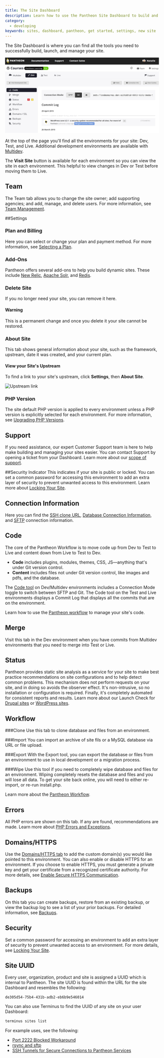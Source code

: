 ```yaml
---
title: The Site Dashboard
description: Learn how to use the Pantheon Site Dashboard to build and manage your sites.
category:
  - developing
keywords: sites, dashboard, pantheon, get started, settings, new site
---
```

The Site Dashboard is where you can find all the tools you need to successfully build, launch, and manage your site.

![Site Dashboard](/source/assets/images/site-dashboard-image.png)

At the top of the page you'll find all the environments for your site: Dev, Test, and Live. Additional development environments are available with [Multidev](/docs/multidev/).

The **Visit Site** button is available for each environment so you can view the site in each environment. This helpful to view changes in Dev or Test before moving them to Live.
## Team
The Team tab allows you to change the site owner; add supporting agencies; and add, manage, and delete users. For more information, see [Team Management](/docs/team-management/).

##Settings
### Plan and Billing
Here you can select or change your plan and payment method. For more information, see [Selecting a Plan](/docs/selecting-a-plan/).

### Add-Ons
Pantheon offers several add-ons to help you build dynamic sites. These include [New Relic](/docs/new-relic-performance-analysis/), [Apache Solr](/docs/apache-solr/), and [Redis](/docs/redis-as-a-caching-backend/).

### Delete Site
If you no longer need your site, you can remove it here.
<div class="alert alert-danger" role="alert">
<h4>Warning</h4>
This is a permanent change and once you delete it your site cannot be restored.</div>

### About Site
This tab shows general information about your site, such as the framework, upstream, date it was created, and your current plan.

#### View your Site's Upstream
To find a link to your site's upstream, click **Settings**, then **About Site**.

![Upstream link](/assets/images/upstream-link.png)


### PHP Version
The site default PHP version is applied to every environment unless a PHP version is explicitly selected for each environment. For more information, see [Upgrading PHP Versions](/docs/upgrade-php-versions/).

## Support
If you need assistance, our expert Customer Support team is here to help make building and managing your sites easier. You can contact Support by opening a ticket from your Dashboard. Learn more about our [scope of support](/docs/scope-of-support/).

##Security Indicator
This indicates if your site is public or locked. You can set a common password for accessing this environment to add an extra layer of security to prevent unwanted access to this environment. Learn more about [Locking Your Site](/docs/locking-your-site/).

## Connection Information
Here you can find the [SSH clone URL](/docs/starting-with-git/), [Database Connection Information](/docs/accessing-mysql-databases/), and [SFTP](/docs/developing-directly-with-sftp-mode/) connection information.

## Code
The core of the Pantheon Workflow is to move code up from Dev to Test to Live and content down from Live to Test to Dev.

- **Code** includes plugins, modules, themes, CSS, JS—anything that's under Git version control.
- **Content** includes files not under Git version control, like images and pdfs, and the database.  

The [Code tool](/docs/code) on Dev/Multidev environments includes a Connection Mode toggle to switch between SFTP and Git. The Code tool on the Test and Live environments displays a Commit Log that displays all the commits that are on the environment.

Learn how to use the [Pantheon workflow](/docs/using-the-pantheon-workflow/) to manage your site's code.

## Merge
Visit this tab in the Dev environment when you have commits from Multidev environments that you need to merge into Test or Live.

## Status
Pantheon provides static site analysis as a service for your site to make best practice recommendations on site configurations and to help detect common problems. This mechanism does not perform requests on your site, and in doing so avoids the observer effect. It's non-intrusive, so no installation or configuration is required. Finally, it's completely automated for consistent reports and results. Learn more about our Launch Check for
[Drupal sites](/docs/launch-check-drupal-performance-and-configuration-analysis/) or [WordPress sites](/docs/launch-check-wordpress-performance-and-configuration-analysis/).

## Workflow
###Clone
Use this tab to clone database and files from an environment.

###Import
You can import an archive of site fils or a MySQL database via URL or file upload.

###Export
With the Export tool, you can export the database or files from an environment to use in local development or a migration process.

###Wipe
Use this tool if you need to completely wipe database and files for an environment. Wiping completely resets the database and files and you will lose all data. To get your site back online, you will need to either re-import, or re-run install.php.

Learn more about the [Pantheon Workflow](/docs/using-the-pantheon-workflow/).

## Errors
All PHP errors are shown on this tab. If any are found, recommendations are made. Learn more about [PHP Errors and Exceptions](/docs/php-errors-and-exceptions/).

## Domains/HTTPS
Use the [Domains/HTTPS tab](/docs/domains) to add the custom domain(s) you would like pointed to this environment. You can also enable or disable HTTPS for an environment. If you choose to enable HTTPS, you must generate a private key and get your certificate from a recognized certificate authority. For more details, see [Enable Secure HTTPS Communication](/docs/adding-a-ssl-certificate-for-secure-https-communication/).

## Backups
On this tab you can create backups, restore from an existing backup, or view the backup log to see a list of your prior backups. For detailed information, see [Backups](/docs/backups).

## Security
Set a common password for accessing an environment to add an extra layer of security to prevent unwanted access to an environment. For more details, see [Locking Your Site](/docs/locking-your-site/).

## Site UUID
Every user, organization, product and site is assigned a UUID which is internal to Pantheon. The site UUID is found within the URL for the site Dashboard and resembles the following:

```
de305d54-75b4-431b-adb2-eb6b9e546014
```
You can also use Terminus to find the UUID of any site on your user Dashboard:
```bash
terminus sites list
```
For example uses, see the following:

- [Port 2222 Blocked Workaround](/docs/port-2222-blocked-workaround#set-up-the-tunnel)
- [rsync and sftp](/docs/rsync-and-sftp/#sftp)
- [SSH Tunnels for Secure Connections to Pantheon Services](/docs/ssh-tunnels-for-secure-connections-to-pantheon-services/#prerequisites)

